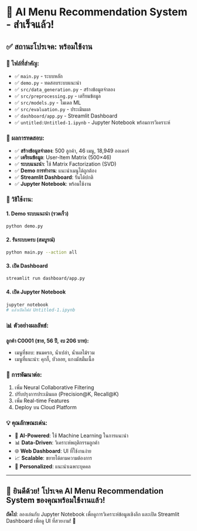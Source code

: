# 🎉 AI Menu Recommendation System - สำเร็จแล้ว!

## ✅ สถานะโปรเจค: **พร้อมใช้งาน**

### 📂 ไฟล์ที่สำคัญ:
- ✅ `main.py` - ระบบหลัก
- ✅ `demo.py` - ทดสอบระบบแนะนำ
- ✅ `src/data_generation.py` - สร้างข้อมูลจำลอง
- ✅ `src/preprocessing.py` - เตรียมข้อมูล
- ✅ `src/models.py` - โมเดล ML
- ✅ `src/evaluation.py` - ประเมินผล
- ✅ `dashboard/app.py` - Streamlit Dashboard
- ✅ `untitled:Untitled-1.ipynb` - Jupyter Notebook พร้อมการวิเคราะห์

### 🎯 ผลการทดสอบ:
- ✅ **สร้างข้อมูลจำลอง**: 500 ลูกค้า, 46 เมนู, 18,949 ออเดอร์
- ✅ **เตรียมข้อมูล**: User-Item Matrix (500×46)
- ✅ **ระบบแนะนำ**: ใช้ Matrix Factorization (SVD)
- ✅ **Demo การทำงาน**: แนะนำเมนูได้ถูกต้อง
- ✅ **Streamlit Dashboard**: รันได้ปกติ
- ✅ **Jupyter Notebook**: พร้อมใช้งาน

### 🚀 วิธีใช้งาน:

#### 1. Demo ระบบแนะนำ (รวดเร็ว)
```bash
python demo.py
```

#### 2. รันระบบครบ (สมบูรณ์)
```bash
python main.py --action all
```

#### 3. เปิด Dashboard
```bash
streamlit run dashboard/app.py
```

#### 4. เปิด Jupyter Notebook
```bash
jupyter notebook
# แล้วเปิดไฟล์ Untitled-1.ipynb
```

### 📊 ตัวอย่างผลลัพธ์:
**ลูกค้า C0001 (ชาย, 56 ปี, งบ 206 บาท):**
- เมนูที่ชอบ: ขนมครก, น้ำเปล่า, น้ำผลไม้รวม
- เมนูที่แนะนำ: คุกกี้, บัวลอย, แกงมัสมั่นเนื้อ

### 🔧 การพัฒนาต่อ:
1. เพิ่ม Neural Collaborative Filtering
2. ปรับปรุงการประเมินผล (Precision@K, Recall@K)
3. เพิ่ม Real-time Features
4. Deploy บน Cloud Platform

### 💡 คุณลักษณะเด่น:
- 🧠 **AI-Powered**: ใช้ Machine Learning ในการแนะนำ
- 📊 **Data-Driven**: วิเคราะห์พฤติกรรมลูกค้า
- 🌐 **Web Dashboard**: UI ที่ใช้งานง่าย
- 📈 **Scalable**: ขยายได้ตามความต้องการ
- 🎯 **Personalized**: แนะนำเฉพาะบุคคล

---

## 🎊 ยินดีด้วย! โปรเจค AI Menu Recommendation System ของคุณพร้อมใช้งานแล้ว!

**ถัดไป**: ลองเล่นกับ Jupyter Notebook เพื่อดูการวิเคราะห์ข้อมูลเชิงลึก และเปิด Streamlit Dashboard เพื่อดู UI ที่สวยงาม! 🚀
